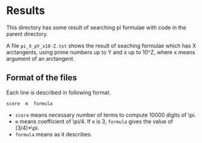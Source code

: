 Results
=======

This directory has some result of searching pi formulae with code
in the parent directory.

A file `pi_X_pY_x10-Z.txt` shows the result of seaching formulae
which has X arctangents, using prime numbers up to Y and x up to 10^Z,
where x means argument of an arctangent.


Format of the files
-------------------
Each line is described in following format.

    score  m  formula

* `score` means necessary number of terms to compute 10000 digits of \pi.
* `m` means coefficient of \pi/4.  If `m` is 3, `formula` gives the value of (3/4)*\pi.
* `formula` means as it describes.
